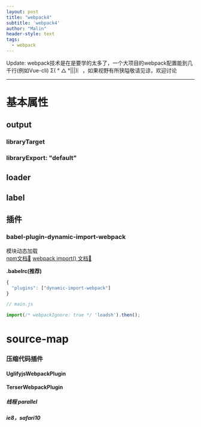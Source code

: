 ```yaml
---
layout: post
title: "webpack4"
subtitle: 'webpack4'
author: "Malin"
header-style: text
tags:
  - webpack
---
```


Update: webpack技术是在是要学的太多了，一个大项目的webpack配置能到几千行(例如Vue-cli)   Σ( ° △ °|||)︴，如果视野有所狭隘敬请见谅，欢迎讨论

---

# 基本属性
## output
### libraryTarget
### libraryExport: "default"
## loader
## label

## 插件
### babel-plugin-dynamic-import-webpack

模块动态加载  
[npm文档📖](http://npm.taobao.org/package/babel-plugin-dynamic-import-webpack) 
[webpack import() 文档📖](https://webpack.js.org/api/module-methods/#import) 

**.babelrc(推荐)**

```js
{
  "plugins": ["dynamic-import-webpack"]
}

// main.js

import(/* webpackIgnore: true */ 'loadsh').then();
```

# source-map

### 压缩代码插件
#### UglifyjsWebpackPlugin
#### TerserWebpackPlugin
##### 线程 parallel
##### ie8，safari10
